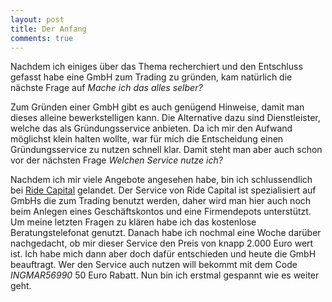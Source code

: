 ```yaml
---
layout: post
title: Der Anfang
comments: true
---
```


<p>Nachdem ich einiges über das Thema recherchiert und den Entschluss gefasst habe eine GmbH zum Trading zu gründen, kam natürlich die nächste Frage auf <em>Mache ich das alles selber?</em></p>

<p>Zum Gründen einer GmbH gibt es auch genügend Hinweise, damit man dieses alleine bewerkstelligen kann. Die Alternative dazu sind Dienstleister, welche das als Gründungsservice anbieten. Da ich mir den Aufwand möglichst klein halten wollte, war für mich die Entscheidung einen Gründungsservice zu nutzen schnell klar. Damit steht man aber auch schon vor der nächsten Frage <em>Welchen Service nutze ich?</em></p> 

<p>Nachdem ich mir viele Angebote angesehen habe, bin ich schlussendlich bei <a href="https://www.ride.capital/">Ride Capital</a> gelandet. Der Service von Ride Capital ist spezialisiert auf GmbHs die zum Trading benutzt werden, daher wird man hier auch noch beim Anlegen eines Geschäftskontos und eine Firmendepots unterstützt. Um meine letzten Fragen zu klären habe ich das kostenlose Beratungstelefonat genutzt. Danach habe ich nochmal eine Woche darüber nachgedacht, ob mir dieser Service den Preis von knapp 2.000 Euro wert ist. Ich habe mich dann aber doch dafür entschieden und heute die GmbH beauftragt. Wer den Service auch nutzen will bekommt mit dem Code <em>INGMAR56990</em> 50 Euro Rabatt. Nun bin ich erstmal gespannt wie es weiter geht.</p>
